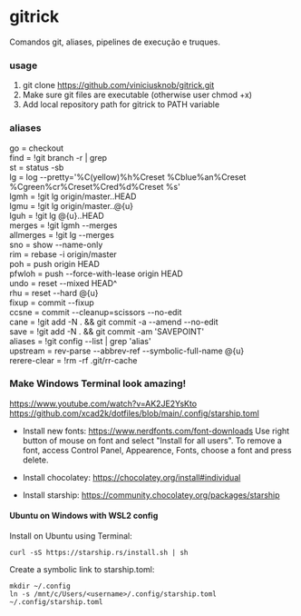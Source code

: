 # gitrick
Comandos git, aliases, pipelines de execução e truques.

### usage
1. git clone https://github.com/viniciusknob/gitrick.git
2. Make sure git files are executable (otherwise user chmod +x)
3. Add local repository path for gitrick to PATH variable

### aliases
go = checkout  
find = !git branch -r | grep  
st = status -sb  
lg = log --pretty='%C(yellow)%h%Creset %Cblue%an%Creset %Cgreen%cr%Creset%Cred%d%Creset %s'  
lgmh = !git lg origin/master..HEAD  
lgmu = !git lg origin/master..@{u}  
lguh = !git lg @{u}..HEAD  
merges = !git lgmh --merges  
allmerges = !git lg --merges  
sno = show --name-only  
rim = rebase -i origin/master  
poh = push origin HEAD  
pfwloh = push --force-with-lease origin HEAD  
undo = reset --mixed HEAD^  
rhu = reset --hard @{u}  
fixup = commit --fixup  
ccsne = commit --cleanup=scissors --no-edit  
cane = !git add -N . && git commit -a --amend --no-edit  
save = !git add -N . && git commit -am 'SAVEPOINT'  
aliases = !git config --list | grep 'alias'  
upstream = rev-parse --abbrev-ref --symbolic-full-name @{u}  
rerere-clear = !rm -rf .git/rr-cache  

### Make Windows Terminal look amazing!
https://www.youtube.com/watch?v=AK2JE2YsKto
https://github.com/xcad2k/dotfiles/blob/main/.config/starship.toml

* Install new fonts: https://www.nerdfonts.com/font-downloads
Use right button of mouse on font and select "Install for all users".
To remove a font, access Control Panel, Appearence, Fonts, choose a font and press delete.

* Install chocolatey: https://chocolatey.org/install#individual
* Install starship: https://community.chocolatey.org/packages/starship

#### Ubuntu on Windows with WSL2 config
Install on Ubuntu using Terminal:
```
curl -sS https://starship.rs/install.sh | sh
```
Create a symbolic link to starship.toml:
```
mkdir ~/.config
ln -s /mnt/c/Users/<username>/.config/starship.toml ~/.config/starship.toml
```
